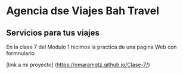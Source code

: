 # Agencia dse Viajes Bah Travel

## Servicios para tus viajes

En la clase 7 del Modulo 1 hicimos la practica de una pagina Web con formnulario 

[link a mi proyecto] (https://omaramgtz.github.io/Clase-7/)
